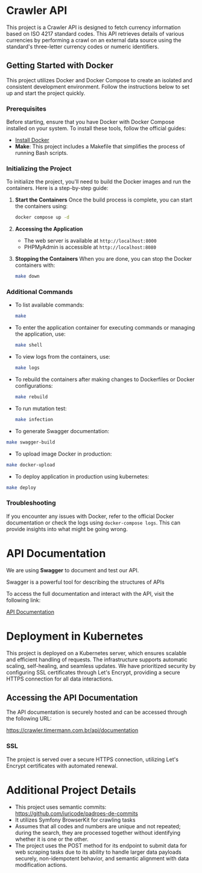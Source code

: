 # Crawler API

This project is a Crawler API is designed to fetch currency information based on ISO 4217 standard codes. This API
retrieves details
of various currencies by performing a crawl on an external data source using the standard's three-letter currency codes
or numeric identifiers.

## Getting Started with Docker

This project utilizes Docker and Docker Compose to create an isolated and consistent development environment. Follow the
instructions below to set up and start the project quickly.

### Prerequisites

Before starting, ensure that you have Docker with Docker Compose installed on your system. To install these tools,
follow the official guides:

- [Install Docker](https://docs.docker.com/engine/install/)
- **Make**: This project includes a Makefile that simplifies the process of running Bash scripts.

### Initializing the Project

To initialize the project, you'll need to build the Docker images and run the containers. Here is a step-by-step guide:

1. **Start the Containers**
   Once the build process is complete, you can start the containers using:
   ```bash
   docker compose up -d
   ```

2. **Accessing the Application**
    - The web server is available at `http://localhost:8000`
    - PHPMyAdmin is accessible at `http://localhost:8080`

3. **Stopping the Containers**
   When you are done, you can stop the Docker containers with:
   ```bash
   make down   
   ```

### Additional Commands

- To list available commands:
  ```bash
  make
  ```

- To enter the application container for executing commands or managing the application, use:
  ```bash
  make shell
  ```
- To view logs from the containers, use:
  ```bash
  make logs  
  ```
- To rebuild the containers after making changes to Dockerfiles or Docker configurations:
  ```bash
  make rebuild  
  ```

- To run mutation test:
  ```bash
  make infection
  ```

* To generate Swagger documentation:

```bash
make swagger-build
```

* To upload image Docker in production:

```bash
make docker-upload
```

* To deploy application in production using kubernetes:

```bash
make deploy
```

### Troubleshooting

If you encounter any issues with Docker, refer to the official Docker documentation or check the logs
using `docker-compose logs`. This can provide insights into what might be going wrong.

# API Documentation

We are using **Swagger** to document and test our API.

Swagger is a powerful tool for describing the structures of APIs

To access the full documentation and interact with the API, visit the following link:

[API Documentation](http://localhost:8000/api/documentation)

# Deployment in Kubernetes

This project is deployed on a Kubernetes server, which ensures scalable and efficient handling of requests. The
infrastructure supports automatic scaling, self-healing, and seamless updates. We have prioritized security by
configuring SSL certificates through Let's Encrypt, providing a secure HTTPS connection for all data interactions.

## Accessing the API Documentation

The API documentation is securely hosted and can be accessed through the following URL:

https://crawler.timermann.com.br/api/documentation

### SSL

The project is served over a secure HTTPS connection, utilizing Let's Encrypt certificates with automated renewal.

# Additional Project Details

* This project uses semantic commits: https://github.com/iuricode/padroes-de-commits
* It utilizes Symfony BrowserKit for crawling tasks
* Assumes that all codes and numbers are unique and not repeated; during the search, they are processed together without
  identifying whether it is one or the other.
* The project uses the POST method for its endpoint to submit data for web scraping tasks due to its ability to handle
  larger data payloads securely, non-idempotent behavior, and semantic alignment with data modification actions.




